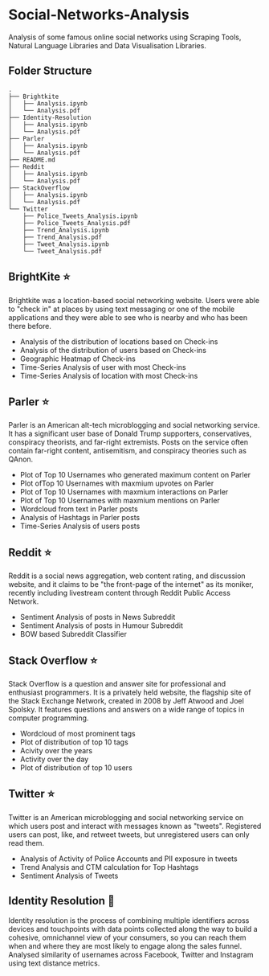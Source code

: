 # Social-Networks-Analysis
Analysis of some famous online social networks using Scraping Tools, Natural Language Libraries and Data Visualisation Libraries.

## Folder Structure

```
.
├── Brightkite
│   ├── Analysis.ipynb
│   └── Analysis.pdf
├── Identity-Resolution
│   ├── Analysis.ipynb
│   └── Analysis.pdf
├── Parler
│   ├── Analysis.ipynb
│   └── Analysis.pdf
├── README.md
├── Reddit
│   ├── Analysis.ipynb
│   └── Analysis.pdf
├── StackOverflow
│   ├── Analysis.ipynb
│   └── Analysis.pdf
└── Twitter
    ├── Police_Tweets_Analysis.ipynb
    ├── Police_Tweets_Analysis.pdf
    ├── Trend_Analysis.ipynb
    ├── Trend_Analysis.pdf
    ├── Tweet_Analysis.ipynb
    └── Tweet_Analysis.pdf
 ```
 
 ## BrightKite :star:
Brightkite was a location-based social networking website. Users were able to "check in" at places by using text messaging or one of the mobile applications and they were able to see who is nearby and who has been there before.

- Analysis of the distribution of locations based on Check-ins
- Analysis of the distribution of users based on Check-ins
- Geographic Heatmap of Check-ins
- Time-Series Analysis of user with most Check-ins
- Time-Series Analysis of location with most Check-ins

## Parler :star:
Parler is an American alt-tech microblogging and social networking service. It has a significant user base of Donald Trump supporters, conservatives, conspiracy theorists, and far-right extremists. Posts on the service often contain far-right content, antisemitism, and conspiracy theories such as QAnon.

- Plot of Top 10 Usernames who generated maximum content on Parler
- Plot ofTop 10 Usernames with maxmium upvotes on Parler
- Plot of Top 10 Usernames with maxmium interactions on Parler
- Plot of Top 10 Usernames with maxmium mentions on Parler
- Wordcloud from text in Parler posts
- Analysis of Hashtags in Parler posts
- Time-Series Analysis of users posts

## Reddit :star:
Reddit is a social news aggregation, web content rating, and discussion website, and it claims to be "the front-page of the internet" as its moniker, recently including livestream content through Reddit Public Access Network.

- Sentiment Analysis of posts in News Subreddit
- Sentiment Analysis of posts in Humour Subreddit
- BOW based Subreddit Classifier 

## Stack Overflow :star:
Stack Overflow is a question and answer site for professional and enthusiast programmers. It is a privately held website, the flagship site of the Stack Exchange Network, created in 2008 by Jeff Atwood and Joel Spolsky. It features questions and answers on a wide range of topics in computer programming.

- Wordcloud of most prominent tags
- Plot of distribution of top 10 tags
- Acivity over the years
- Activity over the day
- Plot of distribution of top 10 users

## Twitter :star:
Twitter is an American microblogging and social networking service on which users post and interact with messages known as "tweets". Registered users can post, like, and retweet tweets, but unregistered users can only read them.

- Analysis of Activity of Police Accounts and PII exposure in tweets
- Trend Analysis and CTM calculation for Top Hashtags
- Sentiment Analysis of Tweets

## Identity Resolution :bust_in_silhouette:
Identity resolution is the process of combining multiple identifiers across devices and touchpoints with data points collected along the way to build a cohesive, omnichannel view of your consumers, so you can reach them when and where they are most likely to engage along the sales funnel. Analysed similarity of usernames across Facebook, Twitter and Instagram using text distance metrics.
